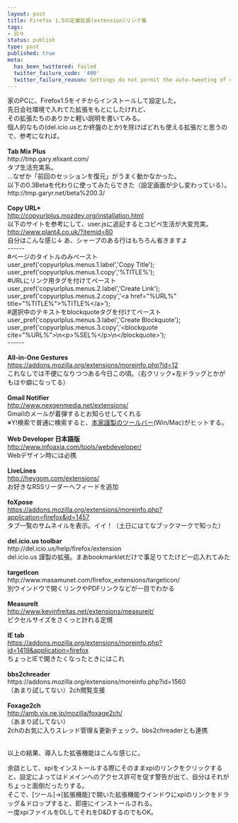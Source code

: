 ```yaml
---
layout: post
title: Firefox 1.5の定番拡張(extension)リンク集
tags:
- 日々
status: publish
type: post
published: true
meta:
  has_been_twittered: failed
  twitter_failure_code: '400'
  twitter_failure_reason: Settings do not permit the auto-tweeting of old posts
---
```

<p>家のPCに、Firefox1.5をイチからインストールして設定した。<br />先日会社環境で入れてた拡張をもとにしたけれど、<br />その拡張たちのありかと軽い説明を書いてみる。<br />個人的なもの(del.icio.usとか終盤のとか)を除けばどれも使える拡張だと思うので、参考になれば。<br /><br /><strong>Tab Mix Plus</strong><br />http://tmp.gary.elixant.com/<br />タブ生活充実系。<br />&hellip;なぜか「前回のセッションを復元」がうまく動かなかった。<br />以下の0.3Betaを代わりに使ってみたらできた（設定画面が少し変わっている）。<br />http://tmp.garyr.net/beta%200.3/<br /><br /><strong>Copy URL+</strong><br /><a target="_self" href="http://copyurlplus.mozdev.org/installation.html">http://copyurlplus.mozdev.org/installation.html<br /></a>以下のサイトを参考にして、user.jsに追記するとコピペ生活が大変充実。<br /><a target="_self" href="http://www.plant4.co.uk/?itemid=80">http://www.plant4.co.uk/?itemid=80<br /></a>自分はこんな感じ&darr; あ、シャープのある行はもちろん省きますよ<br />------<br />#ページのタイトルのみペースト<br />user_pref('copyurlplus.menus.1.label','Copy Title');<br />user_pref('copyurlplus.menus.1.copy','%TITLE%');<br />#URLにリンク用タグを付けてペースト<br />user_pref('copyurlplus.menus.2.label','Create Link');<br />user_pref('copyurlplus.menus.2.copy','&lt;a href=&quot;%URL%&quot; title=&quot;%TITLE%&quot;&gt;%TITLE%&lt;/a&gt;');<br />#選択中のテキストをblockquoteタグを付けてペースト<br />user_pref('copyurlplus.menus.3.label','Create Blockquote');<br />user_pref('copyurlplus.menus.3.copy','&lt;blockquote cite=&quot;%URL%&quot;&gt;\n&lt;p&gt;%SEL%&lt;/p&gt;\n&lt;/blockquote&gt;');<br />------<br /><br /><strong>All-in-One Gestures</strong><br /><a target="_self" href="https://addons.mozilla.org/extensions/moreinfo.php?id=12">https://addons.mozilla.org/extensions/moreinfo.php?id=12<br /></a>これなしでは不便になりつつある今日この頃。（右クリック+左ドラッグとかがもはや癖になってる）<br /><br /><strong>Gmail Notifier</strong><br /><a target="_self" href="http://www.nexgenmedia.net/extensions/">http://www.nexgenmedia.net/extensions/<br /></a>Gmailのメールが着弾するとお知らせしてくれる<br />※Y!検索で普通に検索すると、<a target="_self" href="http://toolbar.google.com/gmail-helper/">本家謹製のツールバー</a>(Win/Mac)がヒットする。<br /><br /><strong>Web Developer 日本語版</strong><br /><a target="_self" href="http://www.infoaxia.com/tools/webdeveloper/">http://www.infoaxia.com/tools/webdeveloper/<br /></a>Webデザイン時には必携<br /><br /><strong>LiveLines</strong><br /><a target="_self" href="http://heygom.com/extensions/">http://heygom.com/extensions/<br /></a>お好きなRSSリーダーへフィードを追加<br /><br /><strong>foXpose</strong><br /><a target="_self" href="https://addons.mozilla.org/extensions/moreinfo.php?application=firefox&id=1457">https://addons.mozilla.org/extensions/moreinfo.php?application=firefox&amp;id=1457<br /></a>タブ一覧のサムネイルを表示。イイ！（土日にはてなブックマークで知った）<br /><br /><strong>del.icio.us toolbar</strong><br />http://del.icio.us/help/firefox/extension<br />del.icio.us 謹製の拡張。まあbookmarkletだけで事足りてたけど一応入れてみた<br /><br /><strong>targetIcon</strong><br />http://www.masamunet.com/firefox_extensions/targeticon/<br />別ウインドウで開くリンクやPDFリンクなどが一目でわかる<br /><br /><strong>MeasureIt</strong><br /><a target="_self" href="http://www.kevinfreitas.net/extensions/measureit/">http://www.kevinfreitas.net/extensions/measureit/<br /></a>ピクセルサイズをさくっと計れる定規<br /><br /><strong>IE tab</strong><br /><a target="_self" href="https://addons.mozilla.org/extensions/moreinfo.php?id=1419&application=firefox">https://addons.mozilla.org/extensions/moreinfo.php?id=1419&amp;application=firefox<br /></a>ちょっとIEで開きたくなったときにはこれ<br /><br /><strong>bbs2chreader</strong><br />https://addons.mozilla.org/extensions/moreinfo.php?id=1560<br />（あまり試してない）2ch閲覧支援<br /><br /><strong>Foxage2ch</strong><br /><a target="_self" href="http://amb.vis.ne.jp/mozilla/foxage2ch/">http://amb.vis.ne.jp/mozilla/foxage2ch/<br /></a>（あまり試してない）<br />2chのお気に入りスレッド管理＆更新チェック。bbs2chreaderとも連携<br /><br /></p>

<!--more-->
<p> 以上の結果、導入した拡張機能はこんな感じに。 <br />    </p><p>余談として、xpiをインストールする際にそのままxpiのリンクをクリックすると、設定によってはドメインへのアクセス許可を促す警告が出て、自分はそれがちょっと面倒だったりする。<br />そこで、[ツール]&rarr;[拡張機能]で開いた拡張機能ウインドウにxpiのリンクをドラッグ＆ドロップすると、即座にインストールされる。<br />一度xpiファイルをDLしてそれをD&amp;DするのでもOK。<br /></p>
